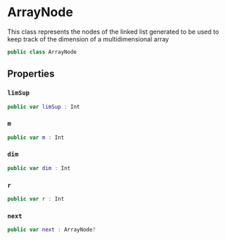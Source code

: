 # ArrayNode

This class represents the nodes of the linked list generated to be used to keep track of the dimension of a multidimensional array

``` swift
public class ArrayNode 
```

## Properties

### `limSup`

``` swift
public var limSup : Int
```

### `m`

``` swift
public var m : Int
```

### `dim`

``` swift
public var dim : Int
```

### `r`

``` swift
public var r : Int
```

### `next`

``` swift
public var next : ArrayNode?
```
